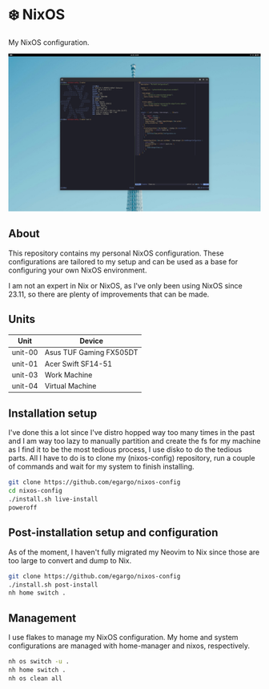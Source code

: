 # ❄️ NixOS

My NixOS configuration.

![preview](.github/images/preview.png)


## About

This repository contains my personal NixOS configuration. These configurations
are tailored to my setup and can be used as a base for configuring your own
NixOS environment.

I am not an expert in Nix or NixOS, as I've only been using NixOS since 23.11,
so there are plenty of improvements that can be made.


## Units

| Unit    | Device                  |
|---------|-------------------------|
| unit-00 | Asus TUF Gaming FX505DT |
| unit-01 | Acer Swift SF14-51      |
| unit-03 | Work Machine            |
| unit-04 | Virtual Machine         |


## Installation setup

I've done this a lot since I've distro hopped way too many times in the past
and I am way too lazy to manually partition and create the fs for my machine
as I find it to be the most tedious process, I use disko to do the tedious
parts. All I have to do is to clone my (nixos-config) repository, run a couple
of commands and wait for my system to finish installing.

```bash
git clone https://github.com/egargo/nixos-config
cd nixos-config
./install.sh live-install
poweroff
```


## Post-installation setup and configuration

As of the moment, I haven't fully migrated my Neovim to Nix since those
are too large to convert and dump to Nix.

```bash
git clone https://github.com/egargo/nixos-config
./install.sh post-install
nh home switch .
```


## Management

I use flakes to manage my NixOS configuration. My home and system
configurations are managed with home-manager and nixos, respectively.

```bash
nh os switch -u .
nh home switch .
nh os clean all
```
